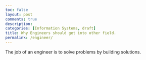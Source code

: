 ```yaml
---
toc: false
layout: post
comments: true
description:
categories: [Information Systems, draft]
title: Why Engineers should get into other field.
permalink: /engineer/
---
```


The job of an engineer is to solve problems by building solutions.
